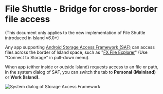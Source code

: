 File Shuttle - Bridge for cross-border file access
===================================================

(This document only applies to the new implementation of File Shuttle introduced in Island v6.0+)

Any app supporting [Android Storage Access Framework (SAF)](https://developer.android.com/guide/topics/providers/document-provider) can access files across the border of Island space, such as "[FX File Explorer](https://play.google.com/store/apps/details?id=nextapp.fx)" (Use "Connect to Storage" in pull-down menu).

When app (either inside or outside Island) requests access to an file or path, in the system dialog of SAF, you can switch the tab to **Personal (Mainland)** or **Work (Island)**.

![System dialog of Storage Access Framework](https://user-images.githubusercontent.com/181213/152467425-1b1d3603-defa-409a-8021-92436570f10c.png)

